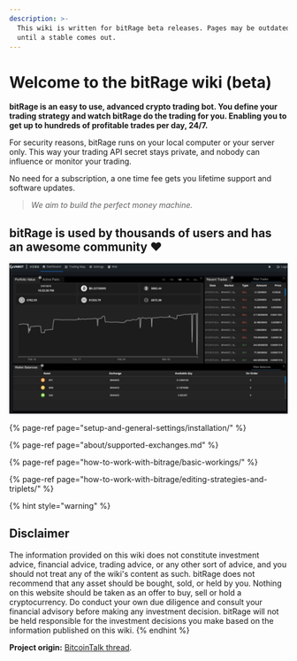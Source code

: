 ```yaml
---
description: >-
  This wiki is written for bitRage beta releases. Pages may be outdated or wrong
  until a stable comes out.
---
```


# Welcome to the bitRage wiki \(beta\)

**bitRage is an easy to use, advanced crypto trading bot. You define your trading strategy and watch bitRage do the trading for you. Enabling you to get up to hundreds of profitable trades per day, 24/7.**

For security reasons, bitRage runs on your local computer or your server only. This way your trading API secret stays private, and nobody can influence or monitor your trading.

No need for a subscription, a one time fee gets you lifetime support and software updates.

> _We aim to build the perfect money machine._

## bitRage is used by thousands of users and has an awesome community ❤️

![](.gitbook/assets/image%20%2817%29.png)

{% page-ref page="setup-and-general-settings/installation/" %}

{% page-ref page="about/supported-exchanges.md" %}

{% page-ref page="how-to-work-with-bitrage/basic-workings/" %}

{% page-ref page="how-to-work-with-bitrage/editing-strategies-and-triplets/" %}

{% hint style="warning" %}
## Disclaimer

The information provided on this wiki does not constitute investment advice, financial advice, trading advice, or any other sort of advice, and you should not treat any of the wiki's content as such. bitRage does not recommend that any asset should be bought, sold, or held by you. Nothing on this website should be taken as an offer to buy, sell or hold a cryptocurrency. Do conduct your own due diligence and consult your financial advisory before making any investment decision. bitRage will not be held responsible for the investment decisions you make based on the information published on this wiki.
{% endhint %}

**Project origin:** [BitcoinTalk thread](https://bitcointalk.org/index.php?topic=1715214.0).

